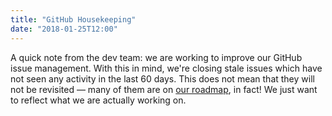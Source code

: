 ```yaml
---
title: "GitHub Housekeeping"
date: "2018-01-25T12:00"
---
```


A quick note from the dev team: we are working to improve our GitHub issue management.
With this in mind, we're closing stale issues which have not seen any activity in the last
60 days. This does not mean that they will not be revisited — many of them are on
[our roadmap](/roadmap/), in fact! We just want to reflect what we
are actually working on.
